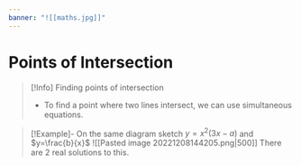 ```yaml
---
banner: "![[maths.jpg]]"
---
```

# Points of Intersection

> [!Info] Finding points of intersection
> - To find a point where two lines intersect, we can use simultaneous equations.

> [!Example]- On the same diagram sketch $y=x^2(3x-a)$ and $y=\frac{b}{x}$
> ![[Pasted image 20221208144205.png|500]]
> There are 2 real solutions to this.

